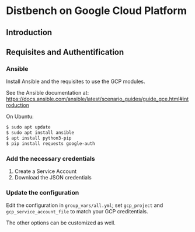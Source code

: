# Distbench on Google Cloud Platform

## Introduction

## Requisites and Authentification

### Ansible

Install Ansible and the requisites to use the GCP modules.

See the Ansible documentation at:
<https://docs.ansible.com/ansible/latest/scenario_guides/guide_gce.html#introduction>

On Ubuntu:
```bash
$ sudo apt update
$ sudo apt install ansible
$ apt install python3-pip
$ pip install requests google-auth
```

### Add the necessary credentials

1. Create a Service Account
2. Download the JSON credentials

### Update the configuration

Edit the configuration in `group_vars/all.yml`;
set `gcp_project` and `gcp_service_account_file` to match your GCP
creditentials.

The other options can be customized as well.
